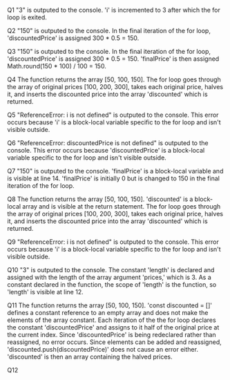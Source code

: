 Q1
"3" is outputed to the console.
'i' is incremented to 3 after which the for loop is exited.

Q2
"150" is outputed to the console.
In the final iteration of the for loop, 'discountedPrice' is assigned 300 * 0.5 = 150.

Q3
"150" is outputed to the console.
In the final iteration of the for loop, 'discountedPrice' is assigned 300 * 0.5 = 150.
'finalPrice' is then assigned Math.round(150 * 100) / 100 = 150. 

Q4
The function returns the array [50, 100, 150].
The for loop goes through the array of original prices [100, 200, 300], takes each original price, halves it, and inserts the discounted price into the array 'discounted' which is returned.

Q5
"ReferenceError: i is not defined" is outputed to the console.
This error occurs because 'i' is a block-local variable specific to the for loop and isn't visible outside.

Q6
"ReferenceError: discountedPrice is not defined" is outputed to the console.
This error occurs because 'discountedPrice' is a block-local variable specific to the for loop and isn't visible outside.

Q7
"150" is outputed to the console.
'finalPrice' is a block-local variable and is visible at line 14. 'finalPrice' is initially 0 but is changed to 150 in the final iteration of the for loop. 

Q8
The function returns the array [50, 100, 150].
'discounted' is a block-local array and is visible at the return statement.
The for loop goes through the array of original prices [100, 200, 300], takes each original price, halves it, and inserts the discounted price into the array 'discounted' which is returned.

Q9
"ReferenceError: i is not defined" is outputed to the console.
This error occurs because 'i' is a block-local variable specific to the for loop and isn't visible outside.

Q10
"3" is outputed to the console.
The constant 'length' is declared and assigned with the length of the array argument 'prices,' which is 3.
As a constant declared in the function, the scope of 'length' is the function, so 'length' is visible at line 12.

Q11
The function returns the array [50, 100, 150].
'const discounted = []' defines a constant reference to an empty array and does not make the elements of the array constant. 
Each iteration of the the for loop declares the constant 'discountedPrice' and assigns to it half of the original price at the current index.
Since 'discountedPrice' is being redeclared rather than reassigned, no error occurs. 
Since elements can be added and reassigned, 'discounted.push(discountedPrice)' does not cause an error either.
'discounted' is then an array containing the halved prices. 

Q12
